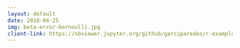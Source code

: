```yaml
---
layout: default
date: 2018-04-25
img: beta-error-bernoulli.jpg
client-link: https://nbviewer.jupyter.org/github/garciparedes/r-examples/blob/master/notebooks/beta-error-bernoulli-hypothesis-test.ipynb
---
```


